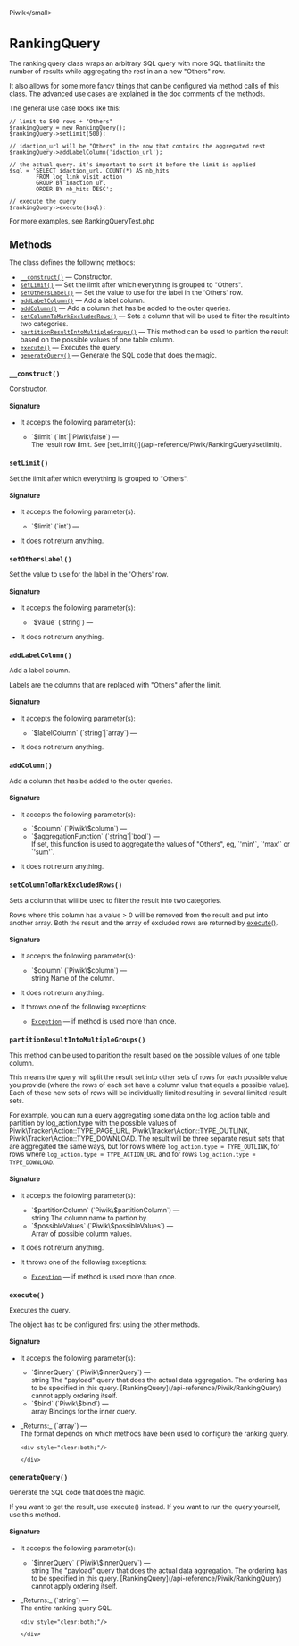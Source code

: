 <small>Piwik\</small>

RankingQuery
============

The ranking query class wraps an arbitrary SQL query with more SQL that limits the number of results while aggregating the rest in an a new "Others" row.

It also
allows for some more fancy things that can be configured via method calls of this
class. The advanced use cases are explained in the doc comments of the methods.

The general use case looks like this:

    // limit to 500 rows + "Others"
    $rankingQuery = new RankingQuery();
    $rankingQuery->setLimit(500);

    // idaction_url will be "Others" in the row that contains the aggregated rest
    $rankingQuery->addLabelColumn('idaction_url');

    // the actual query. it's important to sort it before the limit is applied
    $sql = 'SELECT idaction_url, COUNT(*) AS nb_hits
            FROM log_link_visit_action
            GROUP BY idaction_url
            ORDER BY nb_hits DESC';

    // execute the query
    $rankingQuery->execute($sql);

For more examples, see RankingQueryTest.php

Methods
-------

The class defines the following methods:

- [`__construct()`](#__construct) &mdash; Constructor.
- [`setLimit()`](#setlimit) &mdash; Set the limit after which everything is grouped to "Others".
- [`setOthersLabel()`](#setotherslabel) &mdash; Set the value to use for the label in the 'Others' row.
- [`addLabelColumn()`](#addlabelcolumn) &mdash; Add a label column.
- [`addColumn()`](#addcolumn) &mdash; Add a column that has be added to the outer queries.
- [`setColumnToMarkExcludedRows()`](#setcolumntomarkexcludedrows) &mdash; Sets a column that will be used to filter the result into two categories.
- [`partitionResultIntoMultipleGroups()`](#partitionresultintomultiplegroups) &mdash; This method can be used to parition the result based on the possible values of one table column.
- [`execute()`](#execute) &mdash; Executes the query.
- [`generateQuery()`](#generatequery) &mdash; Generate the SQL code that does the magic.

<a name="__construct" id="__construct"></a>
<a name="__construct" id="__construct"></a>
### `__construct()` 
Constructor.

#### Signature

-  It accepts the following parameter(s):

   <ul>
   <li>
      <div markdown="1" class="parameter">
      `$limit` (`int`|`Piwik\false`) &mdash;

      <div markdown="1" class="param-desc"> The result row limit. See [setLimit()](/api-reference/Piwik/RankingQuery#setlimit).</div>

      <div style="clear:both;"/>

      </div>
   </li>
   </ul>

<a name="setlimit" id="setlimit"></a>
<a name="setLimit" id="setLimit"></a>
### `setLimit()` 
Set the limit after which everything is grouped to "Others".

#### Signature

-  It accepts the following parameter(s):

   <ul>
   <li>
      <div markdown="1" class="parameter">
      `$limit` (`int`) &mdash;

      <div markdown="1" class="param-desc"></div>

      <div style="clear:both;"/>

      </div>
   </li>
   </ul>
- It does not return anything.

<a name="setotherslabel" id="setotherslabel"></a>
<a name="setOthersLabel" id="setOthersLabel"></a>
### `setOthersLabel()` 
Set the value to use for the label in the 'Others' row.

#### Signature

-  It accepts the following parameter(s):

   <ul>
   <li>
      <div markdown="1" class="parameter">
      `$value` (`string`) &mdash;

      <div markdown="1" class="param-desc"></div>

      <div style="clear:both;"/>

      </div>
   </li>
   </ul>
- It does not return anything.

<a name="addlabelcolumn" id="addlabelcolumn"></a>
<a name="addLabelColumn" id="addLabelColumn"></a>
### `addLabelColumn()` 
Add a label column.

Labels are the columns that are replaced with "Others" after the limit.

#### Signature

-  It accepts the following parameter(s):

   <ul>
   <li>
      <div markdown="1" class="parameter">
      `$labelColumn` (`string`|`array`) &mdash;

      <div markdown="1" class="param-desc"></div>

      <div style="clear:both;"/>

      </div>
   </li>
   </ul>
- It does not return anything.

<a name="addcolumn" id="addcolumn"></a>
<a name="addColumn" id="addColumn"></a>
### `addColumn()` 
Add a column that has be added to the outer queries.

#### Signature

-  It accepts the following parameter(s):

   <ul>
   <li>
      <div markdown="1" class="parameter">
      `$column` (`Piwik\$column`) &mdash;

      <div markdown="1" class="param-desc"></div>

      <div style="clear:both;"/>

      </div>
   </li>
   <li>
      <div markdown="1" class="parameter">
      `$aggregationFunction` (`string`|`bool`) &mdash;

      <div markdown="1" class="param-desc"> If set, this function is used to aggregate the values of "Others", eg, `'min'`, `'max'` or `'sum'`.</div>

      <div style="clear:both;"/>

      </div>
   </li>
   </ul>
- It does not return anything.

<a name="setcolumntomarkexcludedrows" id="setcolumntomarkexcludedrows"></a>
<a name="setColumnToMarkExcludedRows" id="setColumnToMarkExcludedRows"></a>
### `setColumnToMarkExcludedRows()` 
Sets a column that will be used to filter the result into two categories.

Rows where this column has a value > 0 will be removed from the result and put
into another array. Both the result and the array of excluded rows are returned
by [execute()](/api-reference/Piwik/RankingQuery#execute).

#### Signature

-  It accepts the following parameter(s):

   <ul>
   <li>
      <div markdown="1" class="parameter">
      `$column` (`Piwik\$column`) &mdash;

      <div markdown="1" class="param-desc"> string Name of the column.</div>

      <div style="clear:both;"/>

      </div>
   </li>
   </ul>
- It does not return anything.
- It throws one of the following exceptions:
    - [`Exception`](http://php.net/class.Exception) &mdash; if method is used more than once.

<a name="partitionresultintomultiplegroups" id="partitionresultintomultiplegroups"></a>
<a name="partitionResultIntoMultipleGroups" id="partitionResultIntoMultipleGroups"></a>
### `partitionResultIntoMultipleGroups()` 
This method can be used to parition the result based on the possible values of one table column.

This means the query will split the result set into other sets of rows
for each possible value you provide (where the rows of each set have a column value
that equals a possible value). Each of these new sets of rows will be individually
limited resulting in several limited result sets.

For example, you can run a query aggregating some data on the log_action table and
partition by log_action.type with the possible values of Piwik\Tracker\Action::TYPE\_PAGE\_URL,
Piwik\Tracker\Action::TYPE\_OUTLINK, Piwik\Tracker\Action::TYPE\_DOWNLOAD.
The result will be three separate result sets that are aggregated the same ways, but for rows
where `log_action.type = TYPE_OUTLINK`, for rows where `log_action.type = TYPE_ACTION_URL` and for
rows `log_action.type = TYPE_DOWNLOAD`.

#### Signature

-  It accepts the following parameter(s):

   <ul>
   <li>
      <div markdown="1" class="parameter">
      `$partitionColumn` (`Piwik\$partitionColumn`) &mdash;

      <div markdown="1" class="param-desc"> string The column name to partion by.</div>

      <div style="clear:both;"/>

      </div>
   </li>
   <li>
      <div markdown="1" class="parameter">
      `$possibleValues` (`Piwik\$possibleValues`) &mdash;

      <div markdown="1" class="param-desc"> Array of possible column values.</div>

      <div style="clear:both;"/>

      </div>
   </li>
   </ul>
- It does not return anything.
- It throws one of the following exceptions:
    - [`Exception`](http://php.net/class.Exception) &mdash; if method is used more than once.

<a name="execute" id="execute"></a>
<a name="execute" id="execute"></a>
### `execute()` 
Executes the query.

The object has to be configured first using the other methods.

#### Signature

-  It accepts the following parameter(s):

   <ul>
   <li>
      <div markdown="1" class="parameter">
      `$innerQuery` (`Piwik\$innerQuery`) &mdash;

      <div markdown="1" class="param-desc"> string  The "payload" query that does the actual data aggregation. The ordering has to be specified in this query. [RankingQuery](/api-reference/Piwik/RankingQuery) cannot apply ordering itself.</div>

      <div style="clear:both;"/>

      </div>
   </li>
   <li>
      <div markdown="1" class="parameter">
      `$bind` (`Piwik\$bind`) &mdash;

      <div markdown="1" class="param-desc"> array         Bindings for the inner query.</div>

      <div style="clear:both;"/>

      </div>
   </li>
   </ul>

<ul>
  <li>
    <div markdown="1" class="parameter">
    _Returns:_  (`array`) &mdash;
    <div markdown="1" class="param-desc">The format depends on which methods have been used to configure the ranking query.</div>

    <div style="clear:both;"/>

    </div>
  </li>
</ul>

<a name="generatequery" id="generatequery"></a>
<a name="generateQuery" id="generateQuery"></a>
### `generateQuery()` 
Generate the SQL code that does the magic.

If you want to get the result, use execute() instead. If you want to run the query
yourself, use this method.

#### Signature

-  It accepts the following parameter(s):

   <ul>
   <li>
      <div markdown="1" class="parameter">
      `$innerQuery` (`Piwik\$innerQuery`) &mdash;

      <div markdown="1" class="param-desc"> string  The "payload" query that does the actual data aggregation. The ordering has to be specified in this query. [RankingQuery](/api-reference/Piwik/RankingQuery) cannot apply ordering itself.</div>

      <div style="clear:both;"/>

      </div>
   </li>
   </ul>

<ul>
  <li>
    <div markdown="1" class="parameter">
    _Returns:_  (`string`) &mdash;
    <div markdown="1" class="param-desc">The entire ranking query SQL.</div>

    <div style="clear:both;"/>

    </div>
  </li>
</ul>

